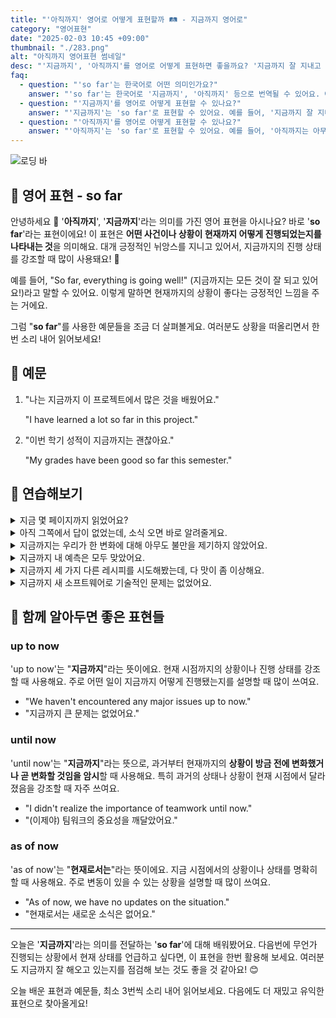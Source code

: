 ```yaml
---
title: "'아직까지' 영어로 어떻게 표현할까 🛤️ - 지금까지 영어로"
category: "영어표현"
date: "2025-02-03 10:45 +09:00"
thumbnail: "./283.png"
alt: "아직까지 영어표현 썸네일"
desc: "'지금까지', '아직까지'를 영어로 어떻게 표현하면 좋을까요? '지금까지 잘 지내고 있어'와 '아직까지는 아무 문제 없어' 등의 문장을 영어로 표현하는 법을 배워봅시다. 다양한 예문을 통해서 연습하고 본인의 표현으로 만들어 보세요."
faq:
  - question: "'so far'는 한국어로 어떤 의미인가요?"
    answer: "'so far'는 한국어로 '지금까지', '아직까지' 등으로 번역될 수 있어요. 어떤 일이 특정 시점까지 진행된 상황을 표현할 때 사용해요."
  - question: "'지금까지'를 영어로 어떻게 표현할 수 있나요?"
    answer: "'지금까지'는 'so far'로 표현할 수 있어요. 예를 들어, '지금까지 잘 지내고 있어'는 'I've been doing well so far'로 말할 수 있어요."
  - question: "'아직까지'를 영어로 어떻게 표현할 수 있나요?"
    answer: "'아직까지'는 'so far'로 표현할 수 있어요. 예를 들어, '아직까지는 아무 문제 없어'는 'There haven't been any problems so far'로 말할 수 있어요."
---
```


![로딩 바](./283-1.jpg)

## 🌟 영어 표현 - so far

안녕하세요 👋 '**아직까지**', '**지금까지**'라는 의미를 가진 영어 표현을 아시나요? 바로 '**so far**'라는 표현이에요! 이 표현은 **어떤 사건이나 상황이 현재까지 어떻게 진행되었는지를 나타내는 것**을 의미해요. 대개 긍정적인 뉘앙스를 지니고 있어서, 지금까지의 진행 상태를 강조할 때 많이 사용돼요! 🚀

예를 들어, "So far, everything is going well!" (지금까지는 모든 것이 잘 되고 있어요!)라고 말할 수 있어요. 이렇게 말하면 현재까지의 상황이 좋다는 긍정적인 느낌을 주는 거에요.

그럼 "**so far**"를 사용한 예문들을 조금 더 살펴볼게요. 여러분도 상황을 떠올리면서 한 번 소리 내어 읽어보세요!

## 📖 예문

1. "나는 지금까지 이 프로젝트에서 많은 것을 배웠어요."

   "I have learned a lot so far in this project."

2. "이번 학기 성적이 지금까지는 괜찮아요."

   "My grades have been good so far this semester."

## 💬 연습해보기

<details>
<summary>지금 몇 페이지까지 읽었어요?</summary>
<span>How many pages have you read so far?</span>
</details>

<details>
<summary>아직 그쪽에서 답이 없었는데, 소식 오면 바로 알려줄게요.</summary>
<span>I haven't heard back from them so far, but I'll let you know when I do.</span>
</details>

<details>
<summary>지금까지는 우리가 한 변화에 대해 아무도 불만을 제기하지 않았어요.</summary>
<span>So far, no one has complained about the changes we made.</span>
</details>

<details>
<summary>지금까지 내 예측은 모두 맞았어요.</summary>
<span>So far, all my predictions have come true.</span>
</details>

<details>
<summary>지금까지 세 가지 다른 레시피를 시도해봤는데, 다 맛이 좀 이상해요.</summary>
<span>I've tried three different recipes so far, but none of them taste quite right.</span>
</details>

<details>
<summary>지금까지 새 소프트웨어로 기술적인 문제는 없었어요.</summary>
<span>So far, we haven't had any technical issues with the new software.</span>
</details>

## 🤝 함께 알아두면 좋은 표현들

### up to now

'up to now'는 "**지금까지**"라는 뜻이에요. 현재 시점까지의 상황이나 진행 상태를 강조할 때 사용해요. 주로 어떤 일이 지금까지 어떻게 진행됐는지를 설명할 때 많이 쓰여요.

- "We haven't encountered any major issues up to now."
- "지금까지 큰 문제는 없었어요."

### until now

'until now'는 "**지금까지**"라는 뜻으로, 과거부터 현재까지의 **상황이 방금 전에 변화했거나 곧 변화할 것임을 암시**할 때 사용해요. 특히 과거의 상태나 상황이 현재 시점에서 달라졌음을 강조할 때 자주 쓰여요.

- "I didn't realize the importance of teamwork until now."
- "(이제야) 팀워크의 중요성을 깨달았어요."

### as of now

'as of now'는 "**현재로서는**"라는 뜻이에요. 지금 시점에서의 상황이나 상태를 명확히 할 때 사용해요. 주로 변동이 있을 수 있는 상황을 설명할 때 많이 쓰여요.

- "As of now, we have no updates on the situation."
- "현재로서는 새로운 소식은 없어요."

---

오늘은 '**지금까지**'라는 의미를 전달하는 '**so far**'에 대해 배워봤어요. 다음번에 무언가 진행되는 상황에서 현재 상태를 언급하고 싶다면, 이 표현을 한번 활용해 보세요. 여러분도 지금까지 잘 해오고 있는지를 점검해 보는 것도 좋을 것 같아요! 😊

오늘 배운 표현과 예문들, 최소 3번씩 소리 내어 읽어보세요. 다음에도 더 재밌고 유익한 표현으로 찾아올게요!
